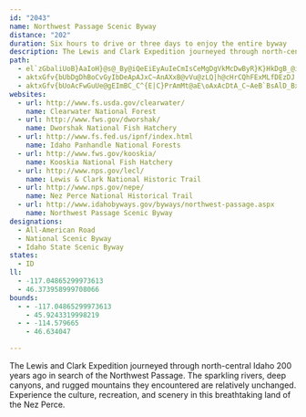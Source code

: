 ```yaml
---
id: "2043"
name: Northwest Passage Scenic Byway
distance: "202"
duration: Six hours to drive or three days to enjoy the entire byway
description: The Lewis and Clark Expedition journeyed through north-central Idaho 200 years ago in search of the Northwest Passage. The sparkling rivers, deep canyons, and rugged mountains they encountered are relatively unchanged. Experience the culture, recreation, and scenery in this breathtaking land of the Nez Perce.
path:
  - el`zGbaliUoB}AaIoH}@s@_By@iQeEiEyAuIeCmIsCeMgDgVkMcDwByR}K}HkDgB_@iBAeDL}CZy@G{Ae@sE_CkC}@_N}C_MgDsDw@mIg@_cAeEi@SwAGOg@kARiBs@}BqCo@_DIuABsATsP^cCzIiZd@mCp@{GPkA|Cw\lBiWtCkc@^}BfAyAnAsANCnA{A^y@XiBGaCSmASk@Y_@o@g@oA]gGGmXf@sQPiFa@yBeAsBqDmMqZi@{Ay@gDk@aEyEgr@s@sFmAgGiEwOi@qCg@mDsKssAs@wKOkEEwKHkE`@oIl@yGh@iEnBeKdA{DlAsDrAqDzOm_@vCgJpIs\~@gEhB{Kh@wEz@oLdBka@?}EM_F_@{Ei@wEy@oEeA_EmAkDyAaDcB{CoBmC}BeCeR}Q_CeDwB{DsAeDcCaHqKw\_Rij@mEuLcCqFgTgb@}EoL{CyLoFg^{@kJi@wIOwGCoMfBwhAPw@JyAL_ANaA\uAb@wAtCwH`@qARm@ZoARcAFQF]BMJk@Hk@Hk@Fm@Fo@LiCj@kb@HcJMkEk@aHu@gGiAyFmAoHu^itB{BuMm@mEo@sISmGe@s|@OyMSiEy@gIi@_EiAsFeCyImCqGwAqCeD{EqDwDyC_CqPkKmB_BgBkByD_FgDiDmJmGkB_B{BkCiBmC{CiGqMk[Qw@SsBMuFAaUCaCUeDs@uDmEuL}@aDk@sCsBoNU_CWgGc@wC}@gCeBeE{GoKqBmCuByA}@e@gCs@eAAiBRuErAcO`GiAPmA?oBe@sB_BiAeBsBiEmBmFeAeEw@yFm@wLWaIbA}_@I{Ee@mFmAaHcC_MmHyY_@mAwAsDsEyJiBgCo@q@_BaAkBg@sCC{Bb@_EhBaB\iA?mA_@_B}AgLkRaDaG_@kA]{ACyBJkA^aBPe@Vg@~AiBf@{@ZeA`@eDF}DOiDiBiISyAIaBEk]EkBYsEcFk`@cAaEk@{AkEsIsEyGsQy[kJsQaMeScEyHcBaEgHiTeAgEo@sD]{Dc@}CKuE?ir@I{HDkCb@mIvBqZjAiYHqEYeGc@kFo@cEoAqEeBmEgBgDsCsDeGiG{BsA_MaGoBoBm@{@}@mB}BkG_KyTgCyGi@mDE_BCaBXgFpBgVp@cGn@}BjCgFpAaDv@uDrBcV~@yQDYr@oO\iDl@wEfBkJ|GmW`CoObCwK~@eCnFmL`E{KdAaE\eBb@{CTaDTwHXuCfEiWdAaFrCmKxAuD|@eBbDgF~AeBx@k@pDgApBeA`EwDlAwA^e@`@eAl@sB^cBl@wDdBeQh@wLDcQQ{CUgBc@}Ac@eAoBuCuLgIsB_CiAsBm@aC[kCIsCNaEd@sC|@gCtBsEfCeElDgEbDuCj@s@pA_C~AgE|C{K\yD@_DOeCmEa`@oBoRkBaLuDs_@y@_JIaBBgBNeBdBuKx@kGp@qLByJ[oMKmGDaDx@}Rb@kCh@qAdBiC|ImLlAkBbAaCh@yA|J}\zCoFd@sA^yAZsCp@gLd@yFrCqSx@{GN}CDwE?qE[oUWcCyAgJwC__@CcB@aDLmEN_Ct@gG|CwNxFmPpFaLnEoLfEaHlDuGlEeElCyCx@gA|EoI~A}Dh@oCl@_FN_EO{EYyA}AyEi@_A_A_AgD{@uNgBoDiAcDuAiAq@qBaBaAqA}AiCeA}Ci@oBwA_Ha@iDWqDEmDHsBHy@j@{C|@_CbEuIz@cC\iAf@cDVgD?yDKgCm@}He@kNCwEP_K@uHy@sNc@iNQiJZgMdAgPl@eOIqHKiECmK_@mE_DoS}@sHm@wJWyCi@aCw@uBiDwHiAyCYwAU{CH_F^sENqNbE}^NqJh@eFn@gIR{LImEy@sEyFiXcAuF_AgJcDiReA{HOyBKeFHcD^aJ?aH_BoRIsD?_Gr@{n@RmC^mClDoNZcBXiCN_F?{k@JmG|Dgj@pDsk@t@iJrDi`@bDe[rAqKhBuQb@yFlGmg@T_DbB}_@b@iEdAyHfBcKhEcTnLmd@dAiClAwBp@cAlBmBlA{@jNeGlDeCfX_XvDaD|GyGnB_CbGcJdFcGxBaBbEkBNSlGoD`DwB`AgAxEcKnCcF|FiL~AmEv@gDZsBNyBEuJNyBtAsKb@cCh@oBfD{G|JkRjLuPlEeFr@gAh@sAb@qBxFy\hAaFr@{BdBkEbDgGvByCbBsA`PyH`Cg@`OsAbAYxDmB`Bc@jBUra@yBfCe@hE_BrDs@xBG|BHhHbAjHtArABrAKtAYrBkArCmCjFiGhAcAtBeAvFmBnAa@l@EpEFxAGpE}@pDb@h@CpFu@xBs@rBsAjKsJxJyKfB}BbDaHbFkJfAoCvBwGpAaDbAoBnEeFvPwXzNmM`HmHnA{B`HuOt@gAfG{FlCwBr@Wt@GpE\~CIhPgDlBm@fGwCbDoCfIgI|FsEvGuDfHyArBEbBFlEdBxClBrBX`EFvJjAxE_@|ToDrCFxBd@xARhAEhCk@pAu@x@y@hBeDh@eB^aCbDuOt@{Cr@gB~@cB`BoB`ByAlCyAfDyA~Bq@rCWpHOpGw@nQaD|Cy@`EyBz@MzB@bDMnBs@nBsAtPsPhBoC~L{WlFwHdBsBhBcBzFgDfDuA`B_@|AQpGElAQjBi@tAQ`GCfAa@xCyAxAkAh@m@r@eBp@{Cb@qAr@mAzAsA~Ay@z@SrCR~@G`FkArCeArByAzA_BfAoBtAcDbBmCtEiFxF_DlGaEfC_AdAQ`IGrA]lI{EdOuHlEqBfC{@~Bk@xB{@zGkElDkBbDoAxAYhF]vCg@pJaEtH_EjDaCnMoN|A}ArBgAtAc@jMoB~L_Bd@?~Ep@`BQ`A]t@o@`AkApFuKx@kAlCsChC{BbFkIdB}BjA_BhEeEvA{BdAkAlE{CdCkCpCaE|B}BbD{AxCy@d@Wl@i@hAyBr@}B`@aB|A{HtAmFxAeDrCoFhAqC`BoGx@eCt@aBx@_BhByBlE_EtFwIvH_NvGqKjA}@dPyFjGaB|Ce@lEUrBkAdB_B`B_AbEaB~@o@fI}I|AgCxCqGnFoJv@aC~AgGp@qDz@}JXmBh@eC~BuIlAkC|B{DzAyBbC_DlD{Bn@s@b@cAd@yA`@iCv@yILsC]{QCyDLmCXaDhAoIrAgInAyFbC{GbBoKxAsQD_URqFh@uGhBuJn@_CrFiMx@kAhAkA`FgDxCa@vGExAk@lEyBlAGlHT`GBxDQfDa@nCsAvEyCnA_@bAK~QEtAGvBq@lAm@nCaDbAiBvD{JdCoHtC{Hb@mB`@}Bd@cGHun@YeFc@mBmH}UOyADsC\aBj@qApDsD|GeG~KuH|KaG|Am@nBeA~\oObHsDlHaDrBYrAErb@GxC^xA`@rUnJtNjGta@dPvDbAbDD~AUlBg@vBaAhA}@jB{B`GgKxFyH~PkR`DaDlGkHxC{AnX}CjAGbCDh@LxBdAjHfFrBp@xBRhBGhCcAx@g@zBgChFmHbDsDrFsE~NoJrC_Cx@kAvH}N|@sAbFyFlDmCbBs@bCWhAHzCl@fBx@v@f@nCxBbBdBxEnFzHxJbElEx@d@hAf@|BXbCDhDs@~@e@bA_A~@gAdEmHnDyHd@aBr@sEN{BHyDOyEq@sKSsCgAcGcA}E
  - aktxGfv{bUbDgDhBoCvGyIbDeApAJxC~AnAXxB@vVu@zLQ|h@cHrCQhFExMLfDEzDJ|`@H|BWhCk@zBEfBPvFjBxDfBpC`AdPvElBZxAGx@_@nBg@rCc@bd@yEvAg@nByAx@_@tB_@fVaA|CJtAIvCk@hACbFCpHYvJMfEYdAQfAqAx@yA~AuAx@QzRuAr@?x@@bAd@dNnNbC~@x@DlBk@zLyHfG}Fn@]pHsCfHiA|ACtAP~@X|BrAxBdD`IzM|H`I|DjHdAdAlAd@dAR|AB`AK`B_@|CmBxB_BrA_B`EaI~CmHx@eA~BaCdCeBj@YlEgA|CeBr@_AtAoDn@kA~@y@`B_@hCVdAZvBlAtBbCd@`Av@lBv@jEv@rFt@vHl@xBZx@vB|BlB^h@@d@KvDmChDmBhB_@xHg@tF^rBl@rAr@xDtC~O~NzAj@~CLtAMnBcAdCgCdCuDrCmIlAeFhAaEz@mAzCqC~A{@nASpJw@rDEh@VZ`@dBpFT`@ZZXDbDsAvGaCvFq@n@uALm@IeB[_AqBaDyAyD_@_BIgAJeFp@iLVwCb@{B\y@vGiMnDaGpDyGj@}@rAy@z@SpCSlGQjFu@dBCxDXxAb@hAf@pApAtLhQtBnBfAPdCe@vCsAxAuAxA_Fl@yC\eApD_Bx@GhAFxD|AzCnCj@pA|AtAz@b@`Et@bDvAbAD`PaBr@Bl@TpAz@`@pAn@zFFX\ZrCGv@_At@sBV[nBy@jDKdALv@XhC~BxAdBhAx@v@XbJnBr@IrEeFjHaEx@M~AN~@VhA`AfE~EvBd@jNgA~BcAbC_CnAaAr@W~AMbAGbCr@vH`F`@LdJu@rMeHnA_@v@Gj@DbAZfIpArA?x@KdAa@t@y@tBgDdAkCp@e@`Cq@hB}ArAq@tNaEvAWtAEtARhAr@lAnA|D|Bh@PjNdAxARx@Xd@Xf@dAt@~DNpJY~CYlGB~HJn@lBrGbA~CTfAb@~FJd@hA`Bp@pARr@f@lCTv@h@RlAk@j@Kx@Hl@TbB~APF^ApA_@T?n@Vb@l@ZlADjAaAzDCj@D`B|A|OUjDz@tDL~CZdBh@lBNX|A`BXhA?`ASfAi@v@cAR_AEmCsB_@AcCz@a@lACd@GxIgBfOgAhGo@lCy@lA_Aj@eBr@gARiAl@gAz@}@hBGXBv@nAdCbAlAdBnC\jAVrANxBWdCmAlFyBvM_@~@oBrC]Xo@J}@?[Kc@a@uAqBy@Y}Bd@}A]_C{@oAM_@f@Sj@Er@Jx@`AfDFdAE~Ao@|Jc@jBiBfEO~@?`ANpA^zA^~@d@N\@lBy@hBa@rA@n@X|DzD~@bBHf@ErA}AxHi@`AcC`CS^_@hBGxA`AtKh@hC|B~GxBfEnCxG\fAN~@?z@_@bCcHjVyAxBeDjB_BxAi@`Ao@dCe@x@gBtAcEdCaAv@iAlAa@fAKxAJjBdE|SZz@rC`ExA~AjLlHlH|DbDzAlBl@bCRvAVbD`B~ChAdAt@|@jA|GnOrFbL|S|Trd@je@zIrJzAlE`FvPlA`Dn@jAlFfHTp@h@fCnDr\lAlEzCrGxH|NfCvBp@^`Dx@r@d@d@l@Xp@h@|AJn@B`BIzl@?vjADhKNrBl@`Dx@~B|GzPhEbLlDtJb@jBH`C?lKC^uMj_AKdAGfDBnIEvV
  - aktxGfv{bUoAcFwGuUe@gEImBC_C^{E|C}PrAmMt@aE\oAxAcDtA_C~AeB`BsAlD_BxCm@~AEd\JjFkBzAsAbE{E|BaEnAwCr@{Bh@mETgKB{GTuLr@uS?sBCkA_@mBmBaFcBmG_CiKw@eBuByDsAeA_DsB}Bm@oB?sBPsCf@yADwPq@uC{@}CkBcBuAkDeFkEyDiB{@mEeAcDmBu@}@a@y@e@_Bg@oCGyACgBLcDZwC^uBXaAhBgFfEmMlBaHd@cDHkALaJA_DyAsLeAaGoC}LeFoZ_CeO_@_DMwBGiEFwF\cGx@kDd@mAhBoCtH{IjPqOzEcFjCwDdFiId@aAxDcQbBgObBoUTiFKqH?}FDwCZsF|BkRlEi]h@sFBgBCaG_B_]}BoLeAqG_@{C]uEEqHNgKnBsY?yG{@mF}BuHgDuIyB_FsAaCqJyOcCaDoCmCo@kAy@cCsAsM_A_FSuBBkFPyBr@}EjI}a@x@_GhAaKTiChA}WNmE^sDZmB\wAlBuFj@wA|CoE`FmF~BaEl@wAfHqThRmm@~BuKd@gDl@eC~AaF|CsGfDuF`EyFdCeCpEuD|IeEhSmF|DyAvJmGfDuChHmHv@yAxAoFX_CRoKJkJSaDe@yDo@aDsA_GcEqNyAaEgEqFsBgB_c@sd@aHmImEsHo@{AmBgCaBeDgAeBsAmB}GoIsAsCy@eDc@oEGyJIw@YgBgBuH{@mFmAsFe@_AaFsGwDiFoCyCiAeBkCiGaA}AcDoCgJkFoKoFk@q@mBuCmEyIe@eBwFq^s@aGAyDBmBVmB^gBr@mB|EsKvGuQ`MkZpBmHp@iDbAkH`@uDpByN~@uEr@_DdBoGpBeGlAoEdAyEx@gFd@uENsDhAc]RkCTcB^qBbA_Et@uB|AcCTu@xByKt@oEp@aGXaYIuDmAaUy@iMU_CoAoEcBuESoAeBwQOmFDyCTuBh@mDrAaFxD_GvAmD^kCXiGTgB^qBxBaJfDw\?_EOyBmEsa@UuESyGOsBYgBkE{NWkCCaDHaBnBoOvAkGhBuG|AuJn@gGnD_`@rDye@ByEi@kCiBiFuMy]yFeMaBmCuOkSiAmAcAw@eA]qJmAmDsAqAaAq@w@_DoG}AwDy@cCYmAOsAk@yHa@}B{@oCcJ}MgB_D}RuPcBkAcCy@yAK}B^k@^c@j@cBlDu@zBiBdHoBnJ{AxFo@lAo@|@m@b@eBv@{@LwBHsCEsASgDcAeFuDaEkEsAoB_CmEyAmDiAiEsB}J}BmIUyAW{CFgGd@mIpBqPF_EEcBi@cEy@_DsA_DiByB}DmBoAS}BKsDf@kAh@kF~AiDl@{EZ{LDeAPkG`CgCvAoI`EsA^}@FiBMiCmBiBmCyA_Es@_DyAeOoAsKeEwXy@eEeAoC_CgDkOaOmDsDsC{Ei@cCSoAO_C?}BNcCxBsJReBH_BI_BOoB_@mB}@mBy@sAcCiCsCoAwCYyALkAd@gBrAyEfG_C`BmClAgBXmCN{BQsCk@iKaE}FmAiFyAyBaAaEkCiBsBcDaFiAeAiAg@{AW}E?cAGgBk@iBmAiA_Bs@eB_@{Ai@gEe@wBsAgDsA}BeAi@oBe@}AQ_Cs@uAm@_BgAsAeBq@qAoI_Yk@eHGyCwAaHsAmCkGoH}AsAkB}@iCYuERkAIiCiAqDgCiCgC}AmBy@qBiAoDi@eDeAaJYeEi@iNOaHJyCNcB\wBbF{Nt@iE|AgL~B{RfAyEbAsD|AiEZeCDsCU_Cs@iCyCwEeGoDsIgIaIyIuCgFSs@Iw@EuAJeFLaCt@eDx@iCt@wA|BaCpKmHb@}@h@}AjCsMR{AB}@i@oIDuJHmHEcCKiB[sBQcCBaDTuCx@mGnAkGbEePd@eC\aDHyDC_Ai@sD_@gAcAgBoBeCqJkGgAaCa@_BqAcGKiBBsEhAkKp@yE`AsBhC{Cx@}Ad@gCHaAEeC_@eC{EeROwA?s@H}Bx@wFf@kCj@kCnAaEvAgDZsAbAgHNmE?ab@FmFKeCWgBw@sDy@wB}CuFq@sBqBgHq@mEg@aF}@sFyCoLcBeIgIa]{A_IgBiMo@}Bc@u@uAcB}A{@gB_@cEe@kC_A_Mg@_DEeBQuCo@eCqAcDgCaD_EcBeBiAi@uBi@mAAiAPiBbAeErDaBd@wDe@gA_@uFsCaAY}JmAy@FcAV{BBg@IeFaCm@EmERgAM{As@uAgBmBeGsAkDyAcBgCcB_Bg@gCSsRqEuCYgHJgD_@yAe@yB_BcBgBsBaBsDyAgAQ{BMiB@mE~@aDfB_C~@sBb@eGj@mAWgCy@wByAuAsBcA{BiAkAy@_@uBc@}F]qB[wBi@eAq@eAgAi@w@qAuCkDyKqBcEuA_BeAw@}@e@gE{@{@_@qB}AaBuCuFmIgH{HcFmKy@uByAkCcAy@sB{@qGqA}Aq@aAu@iAkAmCsDoAsAqGuDsCeAoDeAmAk@mCyBmBaAuBQiAJs@VqHtEsBfA}C|@yARaB?y@Gs@]cAy@cAyA_@_AU_BOcC^gIGyFKwBe@{CmAyDaBmD{DaGo@s@y@q@aDeAuBU_AFgB\mFhC_BBg@K{@g@gAiAiA{AyIgP_@_AcAuDc@_C_A_Ci@k@kAs@uGaCcCsAoCkBcCoBkGaH}ViZyAyAeAy@cBs@mAWoQi@eA]}@k@_A_AmHwNu@mBq@eDGaBBmCPeBz@kD`DkK~@oBbAiA|E}D~@uAn@kAb@_BTgBNsB?gAOyA_@mBi@wAuAeBaAg@q@SaAEo@DcErAoAVqB@m@Ys@k@a@k@q@uBsBaLyC{Q_@{Cy@gO}@_T?yFb@{H@_BIeBe@aDk@q@mAq@_DsAgByAoA{AcBkAmE{By@_AyD_Hq@a@sIyAo@W}@aAe@sAUkAo@{Is@gEmA_C}@g@aAQ_AHs@T_Av@}DzFo@t@mBhAiCZc@Eo@Yu@o@}AkDoB{I}@aJKyCFiFZ}CZoBd@cCrCcJh@aCR_BCeBUgBs@cBoAoAs@c@{MaEyAm@sBmByAyBcAwBy@cC_@sBQ}Bc@y[SsEYeCeAsEcBoFiB_FcEuMmBuImByG_AsBcDuFo@_BgCaJeAqBaHiIcCgDaHiN_CkH}@oBe@q@y@YmAKs@Dk@PaLzLs@f@_A^cBE}@SuCgCgCyDo@_B_@mCDeDVuAf@_BlBsD`GeHt@iAl@_BTsAByDIeAWsAk@yAo@_Aw@m@q@WgAOsI_@oGqAeC_A_CaBgDyAmGq@cAa@y@e@y@_Au@_Bi@yBUeCDiFRsFCiFyA{^JmFNsCX{BBqBa@sC}@oBg@i@oBi@}FS_C_@wBo@wFaDoAmAs@sAc@qA[oC?mAZwEvAoJTeCByC]aDy@mCyE{KsE{JyA_FmBmFaA{BkAkBqLqLyAcCyAyCqBcEoB{Fs@eA_@e@u@e@iEeAkCsAiAgAoDgFmD_Eg@eAaAoDc@eDMkB?aCHyAXsBfBaLd@aF?aD]sE_@yBy@sCoCaHmAaHWeAc@q@}@u@oBeA_BqAi@o@mBwEUmBc@yFO}HOeBs@mCcA_BeAw@_AOcAI}H|B}@JcBQk@Y}@w@iAsCe@aCKsDJaI?eHOsAy@oBc@m@iBu@}DIgD]uA[cBeB_@_A_@_BIaAEmBHwAlFwVn@_E?sAEkAWyAa@iAs@q@y@_@}Fg@mBw@mFyCiBm@mB_@mFKiBgAu@eAeBoHm@kBmCmFy@aA_BmA}HeEsBgDm@gCI}AAsAFuD\oHr@yG^kCnBaHrB_FhAgBhBgEb@kBX_BR{KAiAu@qDcBgCs@e@eCg@kFEiBWsAo@eAy@yAmByBqDsAsCmAgDyAeFwGyZyBgJe@aCg@kFEuAHyDNqA\iBz@wCxAgDvAsEj@_DXwJNsA\kBnB{Hh@sCTmB?_GKeC}@mGa@mAaAoAo@c@sBy@uC{@y@q@cAkBeD{Hy@mAw@s@gAe@w@MmACs@HmDt@_ABy@O_AUcCkB}A{Ci@kBeAgHEeETaDrCiQRaDCyCEyAs@yFe@sB}BmEiAyAsAgAyCsAyb@uLkDeBu@y@iAuBk@_BSqAIgAEyBH_DdAiG`FuV~@_G\{C?mBSmBc@wBe@sAsAyBoAm@aBg@{@@cCj@_Br@_DfEkCjC_Cn@mBPi@EwA[qAq@yAyAoAgCg@sAo@gCYkCUsE?sCp@uH`@sBd@aB`FgM~@_Dd@_CL_AD_BCaCOsBYsAeB{FyEgLgBeFmGqOs@wAs@y@_PcNo@q@iAaCi@_BYuAQiBCgBHmCr@iKCy@Om@cAkDk@}@}@iAiEsDyAqBqAuCi@_CWsBMkD?aBb@eEv@aD`@gAtGmJt@gBd@qBx@}JRsDtDuTRuCEmIcA{Yo@iMOiKKeAm@mCo@kAyAkBsGoFq@y@u@kBw@sEEyAl@yOBwAGs@UkAmBgGuCmHcAuFOyAGmBFuHhEc`@JoCBoBSoF[uDo@qD}A{Fy@yBsFoLeAkBw@_AcDaDkBeCq@oAu@iCc@mD?{Ed@uGtG}^hDeQBq@CaD[_BYw@o@mA}@eAu@o@sAqBcAmDm@gD{@_HI[c@e@m@yAi@q@wAy@y@UoAU{Ia@yBk@_C_B}SwQw@gAoA_CyAmEs@sEKaD?qEHiCl@sC`AsDbAwBnBmCzHiGnBqBbAgBn@wB^}ARqDCuAUwEo@mHE{BQaCCsAFgHNoC`AiH~BcLhA}Dd@gAr@{@TUbA]hAEbEHxR|@nA?b@Kj@Yj@g@~@mB~EaVR{BBqAO_H@mABsA^mDHsDi@mDsB{FaE_KoAsAu@a@{GsAeA_A]e@g@aBMw@IaA?yEO_COu@Yq@e@s@c@e@i@Su@KsC?iBp@sBDmBYgA]uCmBiDsFyMiV}EmIyEcJ}@mCUsBGyABwAR_CXmAtBsGrMs^dBoHZ_CV{GEsCQaCg@_EOk@Y_DB{B\eDdBmHj@{BXk@hAmAn@a@hDqA^_@`AqB`@oDIaBu@wC}CyD_AyAc@sAk@aEGkCQmCS_Au@gC_@a@{JwF}AmAoAoBm@iBQmAOgB?yDhE}Ur@aF?yBOeA_@{Am@mAy@k@q@WqAGu@PiBrAm@n@mHlJcClCoBx@yA\mDZyAAw@KaA[}@q@e@k@c@s@_AqC_@gC}Caf@e@uF_AkCg@{@k@u@m@c@{@_@kDo@eAi@sAkA_AyBqGoV{AgEuBaE}F{IeAmCcAmEsB_MeAuE}AoFmDkJ_@kAo@wE?eEzA}MBqCWgE[yAy@_CkByCsCuDgAaCeA_FaBaJeD}WUkAy@{BqDkE_AuAu@cBi@yBc@sC_@{AkA_CcL{Kg@y@w@iCOkB?}BNgAd@gBrDgJfAyBbFaHb@{@r@qCTyB?aBi@gLYeCY{@Ym@}@eAiBkAsFk@_Aa@oA_Ac@eAUaAIeABeAhAaHdB{HvDiITqB?w@YoBy@qFsAwP_@yDUgAYq@e@m@}@k@eBm@oAgAcBqCmAuC_A_AuBw@iEy@qAm@u@aAaAsBU}AOcBUyHcAqg@HcFJ}Ar@wF~@wDn@eBzBuEfHgLt@iCj@yCXsDBeCSuDm@qDoCmK_AaFiC_Yi@_CuA_EaAaB}BwCsHiEaIaEyBeByBmC}BsEs@}Bs@uDWeCMiBEwFh@wt@EsCc@yG_@iDiA{Ge@oD]iG?sDXmFRuAd@}Ad@y@r@m@v@_@nEe@rAs@tAaBX_A^wBfBuOTyCDwCKuAy@iDwB_Ga@uBWmBKkBF_FfB{KbAoIEyC]oEiFsQe@yBaAoJk@mMSgBYaCiAmFk@eBmS{h@s@qCKaAUgDDsF|Eyf@D_DCsAKaBiCmOwB}MaB{J}@sDmAmCoBsBiB}@oIsCo@g@oDmEy@q@m@UeBIgFdAs@?iAMu@]cD_Cu@]qB]u@?gFdAcBJyCQaNqCgBUsESwAQsAYeCy@}ByBiAq@iAYwDGmHxA}Cf@q@DwBEaCy@mIgF_B[{GKeBKy@M{GwBmAm@aAmA[m@a@oAoAgGo@iB_AqAi@_@{D_Ba@[c@k@_@_Ac@gBKsANuJOqAm@yBu@gAmAeAkIaGy@kAa@gA[}BOmEMgAS_A[_Ai@_AsC{Cs@kBSaAKuA[sHWyI_@mDoA_EcAgBuNwRcBmCiQsd@eQua@}@}Cm@sFG}AFgDPuDD_DOmBe@eBy@mAc@_@qJsCcCgAuBgBy@_Ai@y@iByDsKaW_CoGy@wDGmBC}BN_I?yAIsB_@wBmDwN]y@{@sAkAq@eCg@}AaAaAwAo@gCCkAn@eYEy@_@eBiAgBg@c@qBaAgCaAeAO_Bj@}BdAsBp@cB?y@QsA{@mHyHcC_DcB_Ak@MmBRy@r@iAvCYrAiA|B_At@y@ZeAJi@GgAq@_AeByCcI}CkCcKaGe@KiAFiDvCe@RgBLaBg@qAeBiAgF_AkBiBoBsAcAgFuEeAs@mEs@gBm@eAmAYo@gAyD_@s@{AuAy@g@aFuAe@AcARUPsBzDu@v@}@^uA@cIsDi@o@sCiF_@Ue@KcCR_A?_BYsBuAwAwBiAy@a@QiAA_Af@}@v@i@LoAE{LiByMyAiEcAcPaG}KsEyO{HiBgA}@}@uBgDmAyCsBoIu@_Bo@y@a@c@c@[aAe@cAY_AQ
websites:
  - url: http://www.fs.usda.gov/clearwater/
    name: Clearwater National Forest
  - url: http://www.fws.gov/dworshak/
    name: Dworshak National Fish Hatchery
  - url: http://www.fs.fed.us/ipnf/index.html
    name: Idaho Panhandle National Forests
  - url: http://www.fws.gov/kooskia/
    name: Kooskia National Fish Hatchery
  - url: http://www.nps.gov/lecl/
    name: Lewis & Clark National Historic Trail
  - url: http://www.nps.gov/nepe/
    name: Nez Perce National Historical Trail
  - url: http://www.idahobyways.gov/byways/northwest-passage.aspx
    name: Northwest Passage Scenic Byway
designations:
  - All-American Road
  - National Scenic Byway
  - Idaho State Scenic Byway
states:
  - ID
ll:
  - -117.04865299973613
  - 46.373958999708066
bounds:
  - - -117.04865299973613
    - 45.9243319998219
  - - -114.579665
    - 46.634047

---
```


The Lewis and Clark Expedition journeyed through north-central Idaho 200 years ago in search of the Northwest Passage. The sparkling rivers, deep canyons, and rugged mountains they encountered are relatively unchanged. Experience the culture, recreation, and scenery in this breathtaking land of the Nez Perce.

